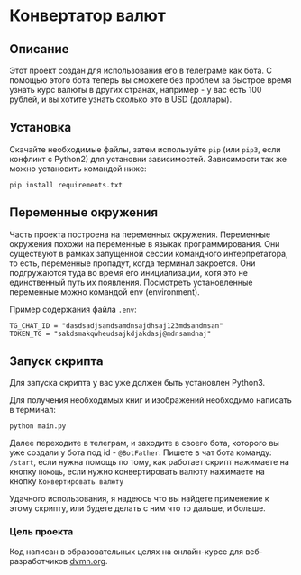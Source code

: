 # Конвертатор валют


## Описание
Этот проект создан для использования его в телеграме как бота. С помощью этого бота теперь вы сможете без проблем за быстрое время узнать курс валюты в других странах, например - у вас есть 100 рублей, и вы хотите узнать сколько это в USD (доллары).
<param name="movie" value="https://youtu.be/DWPEoYBbNqg" />


## Установка

Скачайте необходимые файлы, затем используйте ```pip``` (или ```pip3```, если конфликт с Python2) для установки зависимостей. Зависимости так же можно установить командой ниже:



```
pip install requirements.txt
```


## Переменные окружения
Часть проекта построена на переменных окружения. Переменные окружения похожи на переменные в языках программирования. Они существуют в рамках запущенной сессии командного интерпретатора, то есть, переменные пропадут, когда терминал закроется. Они подгружаются туда во время его инициализации, хотя это не единственный путь их появления.
Посмотреть установленные переменные можно командой env (environment).

Пример содержания файла `.env`:


```
TG_CHAT_ID = "dasdsadjsandsamdnsajdhsaj123mdsandmsan"
TOKEN_TG = "sakdsmakqwheudsajkdjakdasj@mdnsamdnaj"
```


## Запуск скрипта

Для запуска скрипта у вас уже должен быть установлен Python3.

Для получения необходимых книг и изображений необходимо написать в терминал:

```
python main.py 
```

Далее переходите в телеграм, и заходите в своего бота, которого вы уже создали у бота под id - ```@BotFather```. Пишете в чат бота команду:  ```/start```, если нужна помощь по тому, как работает скрипт нажимаете на кнопку ```Помощь```, если нужно конвертировать валюту нажимаете на кнопку ```Конвертировать валюту```


Удачного использования, я надеюсь что вы найдете применение к этому скрипту, или будете делать с ним что то дальше, и больше.


### Цель проекта

Код написан в образовательных целях на онлайн-курсе для веб-разработчиков [dvmn.org](https://dvmn.org/).
